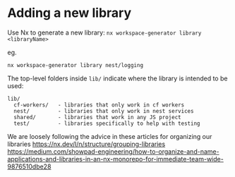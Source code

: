 # Adding a new library

Use Nx to generate a new library:
`nx workspace-generator library <libraryName>`

eg.

`nx workspace-generator library nest/logging`

The top-level folders inside `lib/` indicate where the library is intended to be used:
```
lib/
  cf-workers/   - libraries that only work in cf workers
  nest/         - libraries that only work in nest services
  shared/       - libraries that work in any JS project
  test/         - libraries specifically to help with testing
```

We are loosely following the advice in these articles for organizing our libraries
https://nx.dev/l/n/structure/grouping-libraries
https://medium.com/showpad-engineering/how-to-organize-and-name-applications-and-libraries-in-an-nx-monorepo-for-immediate-team-wide-9876510dbe28
